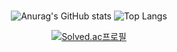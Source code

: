 #
<div align="center">

![Anurag's GitHub stats](https://github-readme-stats.vercel.app/api?username=gyowoo1113&count_private=true&show_icons=true&theme=swift)
![Top Langs](https://github-readme-stats.vercel.app/api/top-langs/?username=gyowoo1113&layout=compact&count_private=true)

[![Solved.ac프로필](http://mazassumnida.wtf/api/v2/generate_badge?boj=yereube)](https://solved.ac/yereube)

</div>

<!--
**gyowoo1113/gyowoo1113** is a ✨ _special_ ✨ repository because its `README.md` (this file) appears on your GitHub profile.

Here are some ideas to get you started:

- 🔭 I’m currently working on ...
- 🌱 I’m currently learning ...
- 👯 I’m looking to collaborate on ...
- 🤔 I’m looking for help with ...
- 💬 Ask me about ...
- 📫 How to reach me: ...
- 😄 Pronouns: ...
- ⚡ Fun fact: ...
-->

